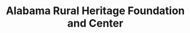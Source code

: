 ---
layout: repo
title: "Alabama Rural Heritage Foundation and Center"
id: 11008
permalink: repos/11008/
---